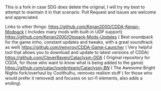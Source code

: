 This is a fork in case SDG does delete the original, I will try my best to attempt to maintain it in that scenario. Pull Request and Issues are welcome and appreciated.

Links to other things:
https://github.com/Kenan2000/CDDA-Kenan-Modpack ( Includes many mods with built-in UDP support)
https://github.com/Kenan2000/Otopack-Mods-Updates ( Best soundpack for the game imho, constant updates and tweaks, with a great soundtrack as well)
https://github.com/remyroy/CDDA-Game-Launcher ( Very helpful tool that allows you to download and update to latest versions of CDDA)
https://github.com/CleverRaven/Cataclysm-DDA ( Original repository for CDDA, for those who want to know what is being added to the game)
https://github.com/cataclysmbnteam/Cataclysm-BN ( The Awesome Bright Nights fork/overhaul by Coolthulhu, removes realism stuff ( for those who would prefer it removed) and focuses on sci-fi elements, also adds a ending)
